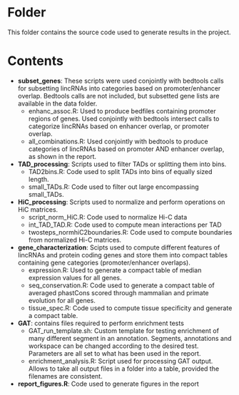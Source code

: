 # Folder

This folder contains the source code used to generate results in the project.

# Contents

* __subset_genes__: These scripts were used conjointly with bedtools calls for subsetting lincRNAs into categories based on promoter/enhancer overlap. Bedtools calls are not included, but subsetted gene lists are available in the data folder.
    + enhanc_assoc.R: Used to produce bedfiles containing promoter regions of genes. Used conjointly with bedtools intersect calls to categorize lincRNAs based on enhancer overlap, or promoter overlap.
    + all_combinations.R: Used conjointly with bedtools to produce categories of lincRNAs based on promoter AND enhancer overlap, as shown in the report.
* __TAD_processing__: Scripts used to filter TADs or splitting them into bins.
    + TAD2bins.R: Code used to split TADs into bins of equally sized length.
    + small_TADs.R: Code used to filter out large encompassing small_TADs.
* __HiC_processing__: Scripts used to normalize and perform operations on HiC matrices.
    + script_norm_HiC.R: Code used to normalize Hi-C data
    + int_TAD_TAD.R: Code used to compute mean interactions per TAD
    + twosteps_normhiC2boundaries.R: Code used to compute boundaries from normalized Hi-C matrices.
* __gene_characterization__: Scipts used to compute different features of lincRNAs and protein coding genes and store them into compact tables containing gene categories (promoter/enhancer overlaps).
    + expression.R: Used to generate a compact table of median expression values for all genes.
    + seq_conservation.R: Code used to generate a compact table of averaged phastCons scored through mammalian and primate evolution for all genes.
    + tissue_spec.R: Code used to compute tissue specificity and generate a compact table.
* __GAT__: contains files required to perform enrichment tests
    + GAT_run_template.sh: Custom template for testing enrichment of many different segment in an annotation. Segments, annotations and workspace can be changed according to the desired test. Parameters are all set to what has been used in the report.
    + enrichment_analysis.R: Script used for processing GAT output. Allows to take all output files in a folder into a table, provided the filenames are consistent.
* __report_figures.R__: Code used to generate figures in the report



